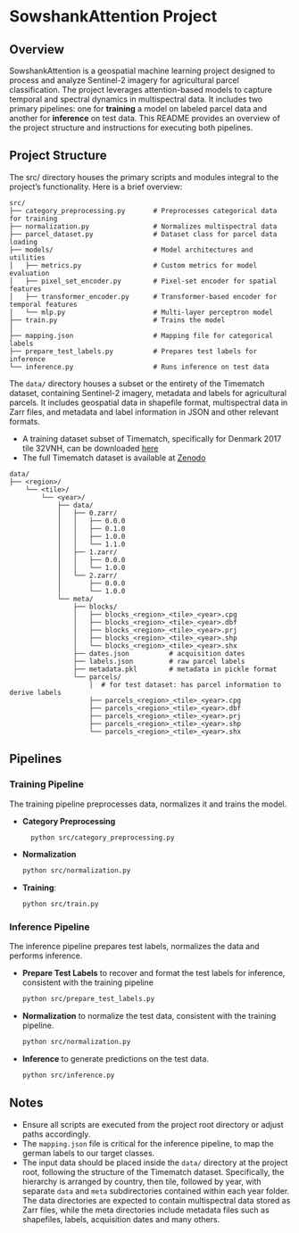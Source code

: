 # SowshankAttention Project

## Overview
SowshankAttention is a geospatial machine learning project designed to process and analyze Sentinel-2 imagery for agricultural parcel classification. The project leverages attention-based models to capture temporal and spectral dynamics in multispectral data. It includes two primary pipelines: one for **training** a model on labeled parcel data and another for **inference** on test data. This README provides an overview of the project structure and instructions for executing both pipelines.

## Project Structure
The src/ directory houses the primary scripts and modules integral to the project’s functionality.
Here is a brief overview:

```
src/
├── category_preprocessing.py       # Preprocesses categorical data for training
├── normalization.py                # Normalizes multispectral data
├── parcel_dataset.py               # Dataset class for parcel data loading
├── models/                         # Model architectures and utilities
│   ├── metrics.py                  # Custom metrics for model evaluation
│   ├── pixel_set_encoder.py        # Pixel-set encoder for spatial features
│   ├── transformer_encoder.py      # Transformer-based encoder for temporal features
│   └── mlp.py                      # Multi-layer perceptron model
├── train.py                        # Trains the model
│
├── mapping.json                    # Mapping file for categorical labels
├── prepare_test_labels.py          # Prepares test labels for inference
└── inference.py                    # Runs inference on test data
```

The `data/` directory houses a subset or the entirety of the Timematch dataset, 
containing Sentinel-2 imagery, metadata and labels for agricultural parcels. 
It includes geospatial data in shapefile format, multispectral data in Zarr files, 
and metadata and label information in JSON and other relevant formats.
- A training dataset subset of Timematch, specifically for Denmark 2017 tile 32VNH, can be downloaded [here](https://drive.google.com/file/d/1h-eP8mWuqiHSs4XKgUYfNtT1kdwSfSeo/view)
- The full Timematch dataset is available at [Zenodo](https://zenodo.org/records/6542639)
```
data/
├── <region>/
    └── <tile>/
        └── <year>/
            ├── data/
            │   ├── 0.zarr/            
            │   │   ├── 0.0.0
            │   │   ├── 0.1.0
            │   │   ├── 1.0.0
            │   │   └── 1.1.0
            │   ├── 1.zarr/
            │   │   ├── 0.0.0
            │   │   └── 1.0.0
            │   └── 2.zarr/
            │       ├── 0.0.0
            │       └── 1.0.0
            └── meta/
                ├── blocks/
                │   ├── blocks_<region>_<tile>_<year>.cpg
                │   ├── blocks_<region>_<tile>_<year>.dbf
                │   ├── blocks_<region>_<tile>_<year>.prj
                │   ├── blocks_<region>_<tile>_<year>.shp
                │   └── blocks_<region>_<tile>_<year>.shx
                ├── dates.json          # acquisition dates 
                ├── labels.json         # raw parcel labels
                ├── metadata.pkl        # metadata in pickle format
                └── parcels/            
                    │  # for test dataset: has parcel information to derive labels
                    ├── parcels_<region>_<tile>_<year>.cpg
                    ├── parcels_<region>_<tile>_<year>.dbf
                    ├── parcels_<region>_<tile>_<year>.prj
                    ├── parcels_<region>_<tile>_<year>.shp
                    └── parcels_<region>_<tile>_<year>.shx
```
## Pipelines

### Training Pipeline
The training pipeline preprocesses data, normalizes it and trains the model. 

- **Category Preprocessing**
   ```bash
     python src/category_preprocessing.py
     ```

-  **Normalization**

     ```bash
     python src/normalization.py
     ```

-  **Training**:
     ```bash
     python src/train.py
     ```

### Inference Pipeline
The inference pipeline prepares test labels, normalizes the data and performs inference. 

-  **Prepare Test Labels** to recover and format the test labels for inference, consistent with the training pipeline
     ```bash
     python src/prepare_test_labels.py
     ```

-  **Normalization** to normalize the test data, consistent with the training pipeline.
     ```bash
     python src/normalization.py
     ```

-  **Inference** to generate predictions on the test data.
     ```bash
     python src/inference.py
     ```

## Notes
- Ensure all scripts are executed from the project root directory or adjust paths accordingly.
- The `mapping.json` file is critical for the inference pipeline, to map the german labels to our target classes.
- The input data should be placed inside the `data/` directory at the project root, 
following the structure of the Timematch dataset. Specifically, the hierarchy 
is arranged by country, then tile, followed by year, with separate `data` and `meta` subdirectories contained within each year folder.
The data directories are expected to contain multispectral data stored as Zarr files, while the meta directories include 
metadata files such as shapefiles, labels, acquisition dates and many others.

